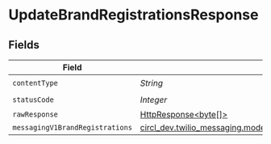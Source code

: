 # UpdateBrandRegistrationsResponse


## Fields

| Field                                                                                                                          | Type                                                                                                                           | Required                                                                                                                       | Description                                                                                                                    |
| ------------------------------------------------------------------------------------------------------------------------------ | ------------------------------------------------------------------------------------------------------------------------------ | ------------------------------------------------------------------------------------------------------------------------------ | ------------------------------------------------------------------------------------------------------------------------------ |
| `contentType`                                                                                                                  | *String*                                                                                                                       | :heavy_check_mark:                                                                                                             | N/A                                                                                                                            |
| `statusCode`                                                                                                                   | *Integer*                                                                                                                      | :heavy_check_mark:                                                                                                             | N/A                                                                                                                            |
| `rawResponse`                                                                                                                  | [HttpResponse<byte[]>](https://docs.oracle.com/en/java/javase/11/docs/api/java.net.http/java/net/http/HttpResponse.html)       | :heavy_minus_sign:                                                                                                             | N/A                                                                                                                            |
| `messagingV1BrandRegistrations`                                                                                                | [circl_dev.twilio_messaging.models.shared.MessagingV1BrandRegistrations](../../models/shared/MessagingV1BrandRegistrations.md) | :heavy_minus_sign:                                                                                                             | Accepted                                                                                                                       |